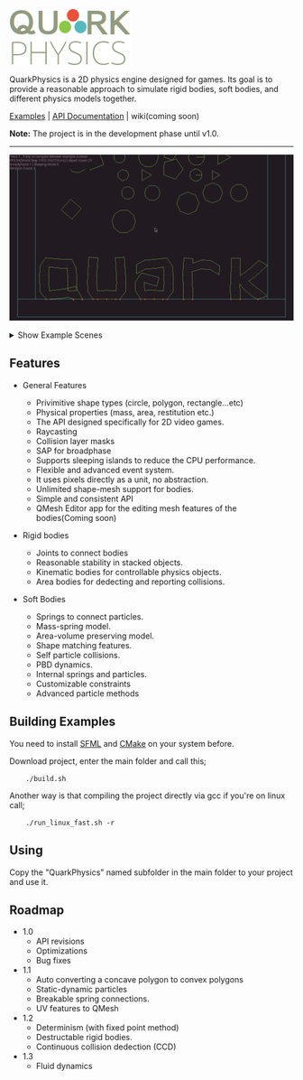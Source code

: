 ![Quark Physics](images/logo.png)

QuarkPhysics is a 2D physics engine designed for games. Its goal is to provide a reasonable approach to simulate rigid bodies, soft bodies, and different physics models together.

[Examples](http://www.github.com/quarkphysics/examples) | [API Documentation](http://) | wiki(coming soon)

**Note:** The project is in the development phase until v1.0.  

 ---
 ![Example 01](images/example_01.gif)
 <details>
 <summary>Show Example Scenes</summary>

 ![Example 02](images/example_02.gif)
 ![Example 02](images/example_04.gif)
 ![Example 02](images/example_05.gif)
 ![Example 03](images/example_03.gif)
 ![Example 02](images/example_06.gif)
 </details>


## Features
* General Features
  * Privimitive shape types (circle, polygon, rectangle...etc) 
  * Physical properties (mass, area, restitution etc.)
  * The API designed specifically for 2D video games. 
  * Raycasting
  * Collision layer masks
  * SAP for broadphase
  * Supports sleeping islands to reduce the CPU performance.
  * Flexible and advanced event system.
  * It uses pixels directly as a unit, no abstraction.
  * Unlimited shape-mesh support for bodies.
  * Simple and consistent API
  * QMesh Editor app for the editing mesh features of the bodies(Coming soon) 
   
* Rigid bodies
  * Joints to connect bodies
  * Reasonable stability in stacked objects.
  * Kinematic bodies for controllable physics objects. 
  * Area bodies for dedecting and reporting collisions.

* Soft Bodies
  * Springs to connect particles.
  * Mass-spring model.
  * Area-volume preserving model.
  * Shape matching features.
  * Self particle collisions.
  * PBD dynamics.
  * Internal springs and particles.
  * Customizable constraints
  * Advanced particle methods 
  
## Building Examples
You need to install [SFML](https://www.sfml-dev.org/) and [CMake](https://cmake.org/) on your system before. 

Download project, enter the main folder and call this;

        ./build.sh
Another way is that compiling the project directly via gcc if you're on linux call; 

        ./run_linux_fast.sh -r

## Using
Copy the "QuarkPhysics" named subfolder in the main folder to your project and use it. 

## Roadmap
* 1.0
  * API revisions 
  * Optimizations
  * Bug fixes 
* 1.1
  * Auto converting a concave polygon to convex polygons 
  * Static-dynamic particles 
  * Breakable spring connections.
  * UV features to QMesh
* 1.2
   * Determinism (with fixed point method)
   * Destructable rigid bodies.
   * Continuous collision dedection (CCD)
* 1.3
    * Fluid dynamics




